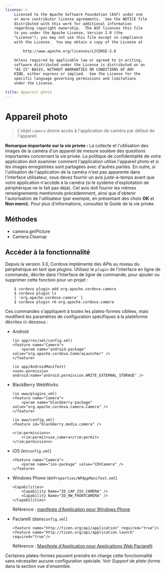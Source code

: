 ```yaml
---
license: >
    Licensed to the Apache Software Foundation (ASF) under one
    or more contributor license agreements.  See the NOTICE file
    distributed with this work for additional information
    regarding copyright ownership.  The ASF licenses this file
    to you under the Apache License, Version 2.0 (the
    "License"); you may not use this file except in compliance
    with the License.  You may obtain a copy of the License at

        http://www.apache.org/licenses/LICENSE-2.0

    Unless required by applicable law or agreed to in writing,
    software distributed under the License is distributed on an
    "AS IS" BASIS, WITHOUT WARRANTIES OR CONDITIONS OF ANY
    KIND, either express or implied.  See the License for the
    specific language governing permissions and limitations
    under the License.

title: Appareil photo
---
```


# Appareil photo

> L'objet `camera` donne accès à l'application de caméra par défaut de l'appareil.

**Remarque importante sur la vie privée :** La collecte et l'utilisation des images de la caméra d'un appareil de mesure soulève des questions importantes concernant la vie privée. La politique de confidentialité de votre application doit examiner comment l'application utilise l'appareil photo et si les images enregistrées sont partagées avec d'autres parties. En outre, si l'utilisation de l'application de la caméra n'est pas apparente dans l'interface utilisateur, vous devez fournir un avis juste-à-temps avant que votre application n'accède à la caméra (si le système d'exploitation de périphérique ne le fait pas déjà). Cet avis doit fournir les mêmes renseignements mentionnés précédemment, ainsi que d'obtenir l'autorisation de l'utilisateur (par exemple, en présentant des choix **OK** et **Non merci**). Pour plus d'informations, consultez le Guide de la vie privée.

## Méthodes

*   camera.getPicture
*   Camera.Cleanup

## Accéder à la fonctionnalité

Depuis la version 3.0, Cordova implémente des APIs au niveau du périphérique en tant que *plugins*. Utilisez le `plugin` de l'interface en ligne de commande, décrite dans l'Interface de ligne de commande, pour ajouter ou supprimer cette fonction pour un projet :

        $ cordova plugin add org.apache.cordova.camera
        $ cordova plugin ls
        [ 'org.apache.cordova.camera' ]
        $ cordova plugin rm org.apache.cordova.camera
    

Ces commandes s'appliquent à toutes les plates-formes ciblées, mais modifient les paramètres de configuration spécifiques à la plateforme décrites ci-dessous :

*   Android
    
        (in app/res/xml/config.xml)
        <feature name="Camera">
            <param name="android-package" value="org.apache.cordova.CameraLauncher" />
        </feature>
        
        (in app/AndroidManifest)
        <uses-permission android:name="android.permission.WRITE_EXTERNAL_STORAGE" />
        

*   BlackBerry WebWorks
    
        (in www/plugins.xml)
        <feature name="Camera">
            <param name="blackberry-package" value="org.apache.cordova.camera.Camera" />
        </feature>
        
        (in www/config.xml)
        <feature id="blackberry.media.camera" />
        
        <rim:permissions>
            <rim:permit>use_camera</rim:permit>
        </rim:permissions>
        

*   iOS (en`config.xml`)
    
        <feature name="Camera">
            <param name="ios-package" value="CDVCamera" />
        </feature>
        

*   Windows Phone (en`Properties/WPAppManifest.xml`)
    
        <Capabilities>
            <Capability Name="ID_CAP_ISV_CAMERA" />
            <Capability Name="ID_HW_FRONTCAMERA" />
        </Capabilities>
        
    
    Référence : [manifeste d'Application pour Windows Phone][1]

*   Paciarelli (dans`config.xml`)
    
        <feature name="http://tizen.org/api/application" required="true"/>
        <feature name="http://tizen.org/api/application.launch" required="true"/>
        
    
    Référence : [Manifeste d'Application pour Applications Web Paciarelli][2]

 [1]: http://msdn.microsoft.com/en-us/library/ff769509%28v=vs.92%29.aspx
 [2]: https://developer.tizen.org/help/topic/org.tizen.help.gs/Creating%20a%20Project.html?path=0_1_1_3#8814682_CreatingaProject-EditingconfigxmlFeatures

Certaines plates-formes peuvent prendre en charge cette fonctionnalité sans nécessiter aucune configuration spéciale. Voir *Support de plate-forme* dans la section vue d'ensemble.
